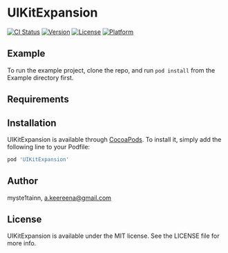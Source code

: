 # UIKitExpansion

[![CI Status](https://img.shields.io/travis/myste1tainn/UIKitExpansion.svg?style=flat)](https://travis-ci.org/myste1tainn/UIKitExpansion)
[![Version](https://img.shields.io/cocoapods/v/UIKitExpansion.svg?style=flat)](https://cocoapods.org/pods/UIKitExpansion)
[![License](https://img.shields.io/cocoapods/l/UIKitExpansion.svg?style=flat)](https://cocoapods.org/pods/UIKitExpansion)
[![Platform](https://img.shields.io/cocoapods/p/UIKitExpansion.svg?style=flat)](https://cocoapods.org/pods/UIKitExpansion)

## Example

To run the example project, clone the repo, and run `pod install` from the Example directory first.

## Requirements

## Installation

UIKitExpansion is available through [CocoaPods](https://cocoapods.org). To install
it, simply add the following line to your Podfile:

```ruby
pod 'UIKitExpansion'
```

## Author

myste1tainn, a.keereena@gmail.com

## License

UIKitExpansion is available under the MIT license. See the LICENSE file for more info.
